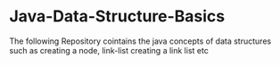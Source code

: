 # Java-Data-Structure-Basics
The following Repository cointains the java concepts of data structures such as creating a node, link-list creating a link list etc
